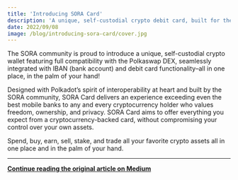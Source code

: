 ```yaml
---
title: 'Introducing SORA Card'
description: 'A unique, self-custodial crypto debit card, built for the interoperable future'
date: 2022/09/08
image: /blog/introducing-sora-card/cover.jpg
---
```


The SORA community is proud to introduce a unique, self-custodial crypto wallet featuring full compatibility with the Polkaswap DEX, seamlessly integrated with IBAN (bank account) and debit card functionality–all in one place, in the palm of your hand!

Designed with Polkadot’s spirit of interoperability at heart and built by the SORA community, SORA Card delivers an experience exceeding even the best mobile banks to any and every cryptocurrency holder who values freedom, ownership, and privacy. SORA Card aims to offer everything you expect from a cryptocurrency-backed card, without compromising your control over your own assets.

Spend, buy, earn, sell, stake, and trade all your favorite crypto assets all in one place and in the palm of your hand.

---

**[Continue reading the original article on Medium](https://medium.com/sora-xor/introducing-sora-card-ddd53b2ed16)**
